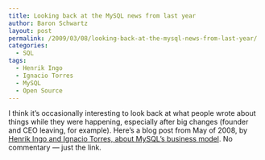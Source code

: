 ```yaml
---
title: Looking back at the MySQL news from last year
author: Baron Schwartz
layout: post
permalink: /2009/03/08/looking-back-at-the-mysql-news-from-last-year/
categories:
  - SQL
tags:
  - Henrik Ingo
  - Ignacio Torres
  - MySQL
  - Open Source
---
```

I think it&#8217;s occasionally interesting to look back at what people wrote about things while they were happening, especially after big changes (founder and CEO leaving, for example). Here&#8217;s a blog post from May of 2008, by [Henrik Ingo and Ignacio Torres, about MySQL&#8217;s business model][1]. No commentary &#8212; just the link.

 [1]: http://people.warp.es/~nacho/blog/?p=288